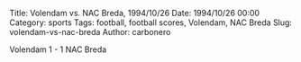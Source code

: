 Title: Volendam vs. NAC Breda, 1994/10/26
Date: 1994/10/26 00:00
Category: sports
Tags: football, football scores, Volendam, NAC Breda
Slug: volendam-vs-nac-breda
Author: carbonero


Volendam 1 - 1 NAC Breda
